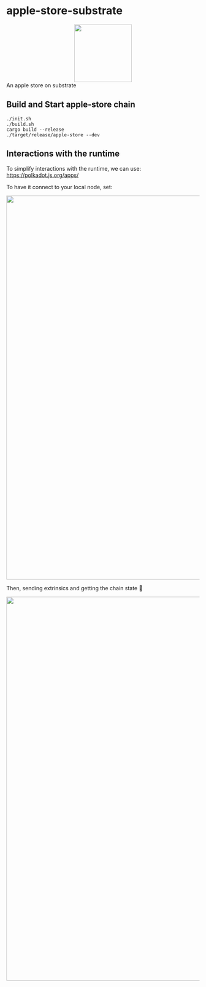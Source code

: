 # apple-store-substrate
<div align="center">
<img src="https://user-images.githubusercontent.com/20852667/50734764-602a1900-11e7-11e9-9283-3eca3b8b5aab.png" width="150px">
</div>
An apple store on substrate

## Build and Start apple-store chain
```
./init.sh
./build.sh
cargo build --release
./target/release/apple-store --dev
```

## Interactions with the runtime
To simplify interactions with the runtime, we can use:
<https://polkadot.js.org/apps/>

To have it connect to your local node, set:
<div align="center">
<img width="1000px" src="https://user-images.githubusercontent.com/20852667/50735241-25c47a00-11ef-11e9-8238-99abf1eee942.png">
</div>

Then, sending extrinsics and getting the chain state :raised_hands:
<div align="center">
<img width="1000px" src="https://user-images.githubusercontent.com/20852667/50735044-82259a80-11eb-11e9-947c-5e094feb6c69.png">
</div>
